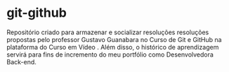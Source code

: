 # git-github
 Repositório criado para armazenar e socializar resoluções resoluções propostas pelo professor Gustavo Guanabara no Curso de Git e GitHub na plataforma do Curso em Vídeo . Além disso, o histórico de aprendizagem servirá para fins de incremento do meu portfólio como Desenvolvedora Back-end.
